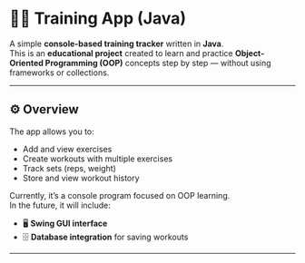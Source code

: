 # 🏋️‍♂️ Training App (Java)

A simple **console-based training tracker** written in **Java**.  
This is an **educational project** created to learn and practice **Object-Oriented Programming (OOP)** concepts step by step — without using frameworks or collections.

---

## ⚙️ Overview

The app allows you to:
- Add and view exercises  
- Create workouts with multiple exercises  
- Track sets (reps, weight)  
- Store and view workout history  

Currently, it’s a console program focused on OOP learning.  
In the future, it will include:
- 🖥️ **Swing GUI interface**  
- 🗄️ **Database integration** for saving workouts  

---
